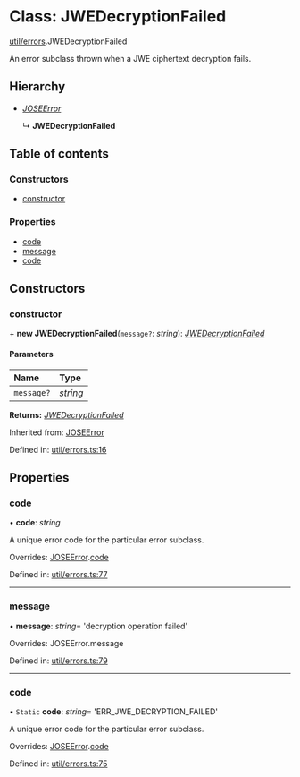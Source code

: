 # Class: JWEDecryptionFailed

[util/errors](../modules/util_errors.md).JWEDecryptionFailed

An error subclass thrown when a JWE ciphertext decryption fails.

## Hierarchy

- [*JOSEError*](util_errors.joseerror.md)

  ↳ **JWEDecryptionFailed**

## Table of contents

### Constructors

- [constructor](util_errors.jwedecryptionfailed.md#constructor)

### Properties

- [code](util_errors.jwedecryptionfailed.md#code)
- [message](util_errors.jwedecryptionfailed.md#message)
- [code](util_errors.jwedecryptionfailed.md#code)

## Constructors

### constructor

\+ **new JWEDecryptionFailed**(`message?`: *string*): [*JWEDecryptionFailed*](util_errors.jwedecryptionfailed.md)

#### Parameters

| Name | Type |
| :------ | :------ |
| `message?` | *string* |

**Returns:** [*JWEDecryptionFailed*](util_errors.jwedecryptionfailed.md)

Inherited from: [JOSEError](util_errors.joseerror.md)

Defined in: [util/errors.ts:16](https://github.com/panva/jose/blob/v3.12.2/src/util/errors.ts#L16)

## Properties

### code

• **code**: *string*

A unique error code for the particular error subclass.

Overrides: [JOSEError](util_errors.joseerror.md).[code](util_errors.joseerror.md#code)

Defined in: [util/errors.ts:77](https://github.com/panva/jose/blob/v3.12.2/src/util/errors.ts#L77)

___

### message

• **message**: *string*= 'decryption operation failed'

Overrides: JOSEError.message

Defined in: [util/errors.ts:79](https://github.com/panva/jose/blob/v3.12.2/src/util/errors.ts#L79)

___

### code

▪ `Static` **code**: *string*= 'ERR\_JWE\_DECRYPTION\_FAILED'

A unique error code for the particular error subclass.

Overrides: [JOSEError](util_errors.joseerror.md).[code](util_errors.joseerror.md#code)

Defined in: [util/errors.ts:75](https://github.com/panva/jose/blob/v3.12.2/src/util/errors.ts#L75)
